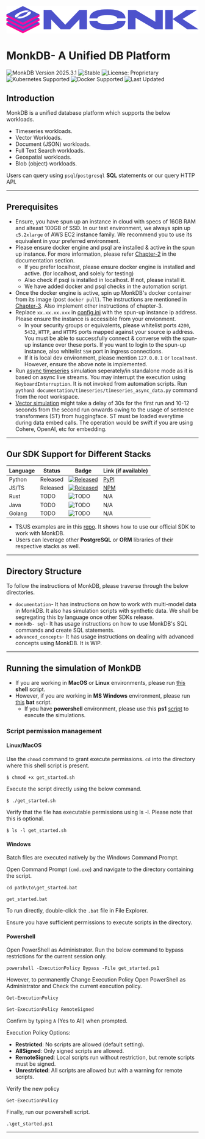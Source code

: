 ![MonkDB](./assets/monk_logo.png)


# MonkDB- A Unified DB Platform

![MonkDB Version 2025.3.1](https://img.shields.io/badge/MonkDB-Version%202025.3.1-blue) ![Stable](https://img.shields.io/badge/lifecycle-stable-brightgreen) ![License: Proprietary](https://img.shields.io/badge/License-Proprietary-red)
 ![Kubernetes Supported](https://img.shields.io/badge/Deployment-Kubernetes%20Supported-blue) ![Docker Supported](https://img.shields.io/badge/Deployment-Docker%20Supported-blue) ![Last Updated](https://img.shields.io/badge/last%20updated-April%2004%202025-brightgreen)


## Introduction

MonkDB is a unified database platform which supports the below workloads.

- Timeseries workloads.
- Vector Workloads.
- Document (JSON) workloads.
- Full Text Search workloads.
- Geospatial workloads.
- Blob (object) workloads.

Users can query using `psql`/`postgresql` **SQL** statements or our query HTTP API. 

---

## Prerequisites

- Ensure, you have spun up an instance in cloud with specs of 16GB RAM and alteast 100GB of SSD. In our test environment, we always spin up `c5.2xlarge` of AWS EC2 instance family. We recommend you to use its equivalent in your preferred environment.
- Please ensure docker engine and psql are installed & active in the spun up instance. For more information, please refer [Chapter-2](./documentation/02_Get_Started.md) in the documentation section.
    + If you prefer localhost, please ensure docker engine is installed and active. (for localhost, and solely for testing)
    + Also check if psql is installed in localhost. If not, please install it.
    + We have added docker and psql checks in the automation script.
- Once the docker engine is active, spin up MonkDB's docker container from its image (post `docker pull`). The instructions are mentioned in [Chapter-3](./documentation/03_Provisioning_MonkDB_Docker_Image.md). Also implement other instructions of chapter-3.
- Replace `xx.xx.xx.xxx` in [config.ini](./documentation/config.ini) with the spun-up instance ip address. Please ensure the instance is accessible from your envionment. 
    + In your security groups or equivalents, please whitelist ports `4200`, `5432`, `HTTP`, and `HTTPS` ports mapped against your source ip address. You must be able to successfully connect & converse with the spun-up instance over these ports. If you want to login to the spun-up instance, also whitelist `SSH` port in ingress connections.
    + If it is local dev environment, please mention `127.0.0.1` or `localhost`. However, ensure the above note is implemented.
- Run [async timeseries](./documentation/timeseries/timeseries_async_data.py) simulation seperately/in standalone mode as it is based on async live streams. You may interrupt the execution using `KeyboardInterruption`. It is not invoked from automation scripts. Run `python3 documentation/timeseries/timeseries_async_data.py` command from the root workspace.
- [Vector simulation](./documentation/vector/vector_ops.py) might take a delay of 30s for the first run and 10-12 seconds from the second run onwards owing to the usage of sentence transformers (ST) from huggingface. ST must be loaded everytime during data embed calls. The operation would be swift if you are using Cohere, OpenAI, etc for embedding. 


---

## Our SDK Support for Different Stacks

| Language | Status   | Badge                                                                                                     | Link (if available)                      |
|----------|----------|-----------------------------------------------------------------------------------------------------------|------------------------------------------|
| Python   | Released | [![Released](https://img.shields.io/badge/Python-Released-brightgreen)](https://pypi.org/project/monkdb/) | [PyPI](https://pypi.org/project/monkdb/) |
| JS/TS    | Released | [![Released](https://img.shields.io/badge/TS-Released-brightgreen)](https://www.npmjs.com/package/@monkdb/monkdb)                                     | [NPM](https://www.npmjs.com/package/@monkdb/monkdb)                                  |
| Rust     | TODO     | ![TODO](https://img.shields.io/badge/Rust-TODO-lightgrey)                                                 | N/A                                      |
| Java     | TODO     | ![TODO](https://img.shields.io/badge/Java-TODO-lightgrey)                                                 | N/A                                      |
| Golang   | TODO     | ![TODO](https://img.shields.io/badge/Golang-TODO-lightgrey)                                               | N/A                                      |


- TS/JS examples are in this [repo](https://bitbucket.org/atomstatedev/monkdb.ts/src/main/). It shows how to use our official SDK to work with MonkDB.
- Users can leverage other **PostgreSQL** or **ORM** libraries of their respective stacks as well.

--- 

## Directory Structure

To follow the instructions of MonkDB, please traverse through the below directories.

- `documentation`- It has instructions on how to work with multi-model data in MonkDB. It also has simulation scripts with synthetic data. We shall be segregating this by language once other SDKs release.
- `monkdb- sql`- It has usage instructions on how to use MonkDB's SQL commands and create SQL statements.
- `advanced_concepts`- It has usage instructions on dealing with advanced concepts using MonkDB. It is WIP.

---

## Running the simulation of MonkDB

- If you are working in **MacOS** or **Linux** environments, please run [this](get-started.sh) **shell** script.
- However, if you are working in **MS Windows** environment, please run [this](get-started.bat) **bat** script. 
  - If you have **powershell** environment, please use this **ps1** [script](get-started.ps1) to execute the simulations.

### Script permission management

#### Linux/MacOS

Use the `chmod` command to grant execute permissions. `cd` into the directory where this shell script is present.

```shell
$ chmod +x get_started.sh
```

Execute the script directly using the below command.
```shell
$ ./get_started.sh
```

Verify that the file has executable permissions using ls -l. Please note that this is optional.
```shell
$ ls -l get_started.sh
```

#### Windows

Batch files are executed natively by the Windows Command Prompt.

Open Command Prompt (`cmd.exe`) and navigate to the directory containing the script.

```commandline
cd path\to\get_started.bat
```

```commandline
get_started.bat
```

To run directly, double-click the `.bat` file in File Explorer.

Ensure you have sufficient permissions to execute scripts in the directory.

#### Powershell

Open PowerShell as Administrator. Run the below command to bypass restrictions for the current session only.

```commandline
powershell -ExecutionPolicy Bypass -File get_started.ps1
```

However, to permanently Change Execution Policy Open PowerShell as Administrator and Check the current execution policy.

```commandline
Get-ExecutionPolicy
```

```commandline
Set-ExecutionPolicy RemoteSigned
```

Confirm by typing `A` (Yes to All) when prompted.

Execution Policy Options:
- **Restricted**: No scripts are allowed (default setting). 
- **AllSigned**: Only signed scripts are allowed. 
- **RemoteSigned**: Local scripts run without restriction, but remote scripts must be signed. 
- **Unrestricted**: All scripts are allowed but with a warning for remote scripts.

Verify the new policy

```commandline
Get-ExecutionPolicy
```

Finally, run our powershell script.

```commandline
.\get_started.ps1
```

---

